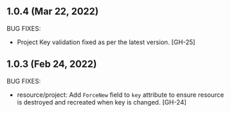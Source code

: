 ## 1.0.4 (Mar 22, 2022)

BUG FIXES:

* Project Key validation fixed as per the latest version. [GH-25]

## 1.0.3 (Feb 24, 2022)

BUG FIXES:

* resource/project: Add `ForceNew` field to `key` attribute to ensure resource is destroyed and recreated when key is changed. [GH-24]
